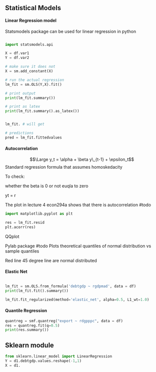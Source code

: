 ---
---

## Statistical Models

#### Linear Regression model

Statsmodels package can be used for linear regression in python

````python

import statsmodels.api

X = df.var1
Y = df.var2

# make sure it does not 
X = sm.add_constant(X)

# run the actual regression
lm_fit = sm.OLS(Y,X).fit()

# print output
print(lm_fit.summary())

# print as latex
print(lm_fit.summary().as_latex())


lm_fit. # will get

# predictions
pred = lm_fit.fittedvalues
````

#### Autocorrelation

$$\Large y_t = \alpha + \beta y\_{t-1} + \epsilon_t$$
Standard regression formula that assumes homoskedacity

To check:

whether the beta is 0 or not euqla to zero

yt = r

The plot in lecture 4 econ294a shows that there is autocorrelation
\#todo

````python
import matplotlib.pyplot as plt

res = lm_fit.resid
plt.acorr(res)
````

QQplot

Pylab package #todo
Plots theoretical quantiles of normal distribution vs sample quantiles

Red line 45 degree line are normal distributed

#### Elastic Net

````python

lm_fit = sm.OLS.from_formula('debtgdp ~ rgdpmad', data = df)
print(lm_fit.fit().summary())

lm_fit.fit_regularized(method='elastic_net', alpha=0.5, L1_wt=1.0)
````

#### Quantile Regression

````python
quantreg = smf.quantreg("export ~ rdgpppc", data = df)
res = quantreg.fit(q=0.5)
print(res.summary())
````

## Sklearn module

````python
from sklearn.linear_model import LinearRegression
Y = d1.debtgdp.values.reshape(-1,1)
X = d1.
````
